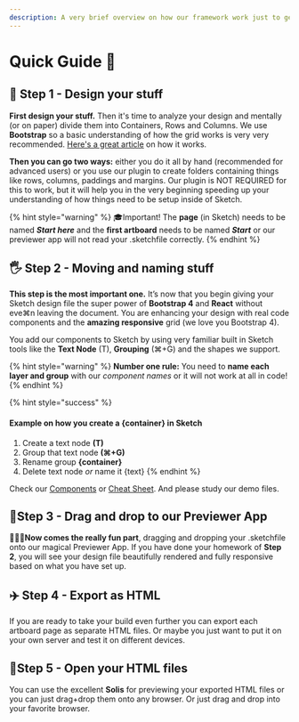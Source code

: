 ```yaml
---
description: A very brief overview on how our framework work just to get you started.
---
```


# Quick Guide 🚀

## 🤖 Step 1 - Design your stuff

**First design your stuff.** Then it's time to analyze your design and mentally \(or on paper\) divide them into Containers, Rows and Columns. We use **Bootstrap** so a basic understanding of how the grid works is very very recommended. [Here's a great article](https://uxplanet.org/how-the-bootstrap-4-grid-works-a1b04703a3b7) on how it works.

**Then you can go two ways:** either you do it all by hand \(recommended for advanced users\) or you use our plugin to create folders containing things like rows, columns, paddings and margins. Our plugin is NOT REQUIRED for this to work, but it will help you in the very beginning speeding up your understanding of how things need to be setup inside of Sketch.

{% hint style="warning" %}
🎓Important! The **page** \(in Sketch\) needs to be named _**Start here**_ and the **first artboard** needs to be named _**Start**_ or our previewer app will not read your .sketchfile correctly.
{% endhint %}

## 🖐 Step 2 - Moving and naming stuff

**This step is the most important one.** It’s now that you begin giving your Sketch design file the super power of **Bootstrap 4** and **React** without eve⌘n leaving the document. You are enhancing your design with real code components and the **amazing responsive** grid \(we love you Bootstrap 4\).

You add our components to Sketch by using very familiar built in Sketch tools like the **Text Node** \(T\), **Grouping** \(⌘+G\) and the shapes we support. 

{% hint style="warning" %}
**Number one rule:** You need to **name each layer and group** with our _component names_ or it will not work at all in code!
{% endhint %}

{% hint style="success" %}
#### Example on how you create a {container} in Sketch <a id="how-to-add-in-sketch"></a>

1. Create a text node **\(T\)**
2. Group that text node **\(⌘+G\)**
3. Rename group **{container}**
4. Delete text node _or_ name it {text}
{% endhint %}

Check our [Components](https://sketch2react.gitbook.io/sketch2react-io/components) or [Cheat Sheet](https://sketch2react.gitbook.io/sketch2react-io/cheat-sheet). And please study our demo files.

## 🤖Step 3 - Drag and drop to our Previewer App

👨🏻‍💻**Now comes the really fun part**, dragging and dropping your .sketchfile onto our magical Previewer App. If you have done your homework of **Step 2**, you will see your design file beautifully rendered and fully responsive based on what you have set up.

## ✈️ Step 4 - Export as HTML

If you are ready to take your build even further you can export each artboard page as separate HTML files. Or maybe you just want to put it on your own server and test it on different devices.

## 💪Step 5 - Open your HTML files

You can use the excellent **Solis** for previewing your exported HTML files or you can just drag+drop them onto any browser. Or just drag and drop into your favorite browser.

